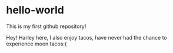 # hello-world
This is my first github repository!

Hey! Harley here, I also enjoy tacos, have never had the chance to experience moon tacos:( 
